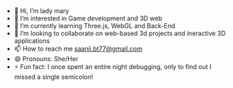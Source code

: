 - 👋 Hi, I’m lady mary
- 👀 I’m interested in Game development and 3D web
- 🌱 I’m currently learning Three.js, WebGL and Back-End
- 💞️ I’m looking to collaborate on web-based   3d  projects and ineractive 3D applications
- 📫 How to reach me saanii.bt77@gmail.com
- 😄 Pronouns: She/Her
- ⚡ Fun fact: I once spent an entire night debugging, only to find out I missed a single semicolon!

<!---
ladymary99/ladymary99 is a ✨ special ✨ repository because its `README.md` (this file) appears on your GitHub profile.
You can click the Preview link to take a look at your changes.
--->
